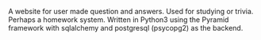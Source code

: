 A website for user made question and answers.  Used for studying or trivia. Perhaps a homework system.
Written in Python3 using the Pyramid framework with sqlalchemy and postgresql (psycopg2) as the backend.
